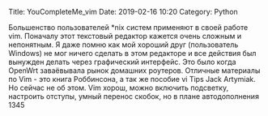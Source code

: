 Title: YouCompleteMe_vim
Date: 2019-02-16 10:20
Category: Python

Большенство пользователей *nix систем применяют в своей работе vim.
Поначалу этот текстовый редактор кажется очень сложным и непонятным.
Я даже помню как мой хороший друг (пользователь Windows) не мог ничего
сделать в этом редакторе и все действия был вынужден делать через
графический интерфейс. Это было когда OpenWrt заваёвывала рынок
домашних роутеров. Отличные материалы по Vim - это книга Роббинсона, а
так же пособие vi Tips Jack Artymiak.
Но сейчас не об этом. Vim хорош, можно включить подсветку, настроить
отступы, умный перенос скобок, но в плане автодополнения 1345
